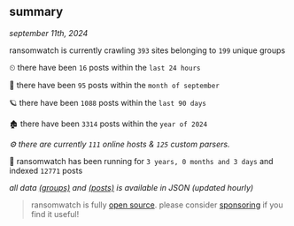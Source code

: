 
## summary
_september 11th, 2024_

ransomwatch is currently crawling `393` sites belonging to `199` unique groups

⏲ there have been `16` posts within the `last 24 hours`

🦈 there have been `95` posts within the `month of september`

🪐 there have been `1088` posts within the `last 90 days`

🏚 there have been `3314` posts within the `year of 2024`

_⚙️ there are currently `111` online hosts & `125` custom parsers._

🦕 ransomwatch has been running for `3 years, 0 months and 3 days` and indexed `12771` posts

_all data  [(groups)](http://ransomwhat.telemetry.ltd/groups) and [(posts)](http://ransomwhat.telemetry.ltd/posts) is available in JSON (updated hourly)_

> ransomwatch is fully [open source](https://github.com/joshhighet/ransomwatch#ransomwatch--). please consider [sponsoring](https://github.com/sponsors/joshhighet) if you find it useful!
